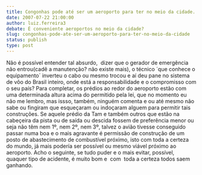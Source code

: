 ```yaml
---
title: Congonhas pode até ser um aeroporto para ter no meio da cidade.
date: 2007-07-22 21:00:00
author: luiz.ferreira3
debate: É conveniente aeroportos no meio da cidade?
slug: congonhas-pode-ate-ser-um-aeroporto-para-ter-no-meio-da-cidade
status: publish 
type: post
---
```


Não é possível entender tal absurdo,  dizer que o gerador de emergência não entrou(cadê a manutenção? não existe mais), o técnico ´que conhece o equipamento´ inverteu o cabo ou mesmo trocou e aí deu pane no sistema de vôo do Brasil inteiro, onde está a responsabilidade e o compromisso com o seu país? Para completar, os prédios ao redor do aeroporto estão com uma determinada altura acima do permitido pela lei, que no momento eu não me lembro, mas issso, também, ninguém comenta e ou até mesmo não sabe ou fingiram que esqueçaram ou indoçaram alguem para permitir tais construções. Se aquele prédio da Tam e também outros que estão na cabeçeira da pista ou de saída ou descida fossem de preferência menor ou seja não têm nem 1º, nem 2º, nem 3º, talvez o avião tivesse conseguido passar numa boa e o mais agravante é permissão de construção de um posto de abastecimento de combustível próximo, isto com toda a certeza do mundo, já mais podería ser possível ou mesmo viável próximo ao aeroporto. Acho o seguinte, se tudo puder e o mais evitar, possível, quaquer tipo de acidente, é muito bom e  com  toda a certeza todos saem ganhando.

